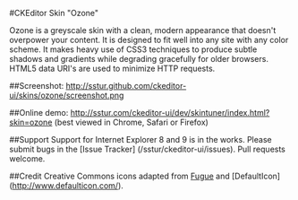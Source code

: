 #CKEditor Skin "Ozone"

Ozone is a greyscale skin with a clean, modern appearance that doesn't overpower your content. It
is designed to fit well into any site with any color scheme. It makes heavy use of CSS3 techniques
to produce subtle shadows and gradients while degrading gracefully for older browsers. HTML5 data
URI's are used to minimize HTTP requests.

##Screenshot:
http://sstur.github.com/ckeditor-ui/skins/ozone/screenshot.png

##Online demo:
http://sstur.com/ckeditor-ui/dev/skintuner/index.html?skin=ozone
(best viewed in Chrome, Safari or Firefox)

##Support
Support for Internet Explorer 8 and 9 is in the works. Please submit bugs in the [Issue Tracker]
(/sstur/ckeditor-ui/issues). Pull requests welcome.

##Credit
Creative Commons icons adapted from [Fugue](http://p.yusukekamiyamane.com/) and [DefaultIcon]
(http://www.defaulticon.com/).
